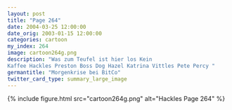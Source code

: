 ```yaml
---
layout: post
title: "Page 264"
date: 2004-03-25 12:00:00
date_orig: 2003-01-15 12:00:00
categories: cartoon
my_index: 264
image: cartoon264g.png
description: "Was zum Teufel ist hier los Kein
Kaffee Hackles Preston Boss Dog Hazel Katrina Vittles Pete Percy "
germantitle: "Morgenkrise bei BitCo"
twitter_card_type: summary_large_image
---
```


{% include figure.html src="cartoon264g.png" alt="Hackles Page 264"  %}
